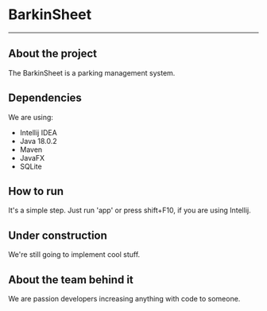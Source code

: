 # BarkinSheet

***

## About the project

The BarkinSheet is a parking management system.

## Dependencies

We are using:

* Intellij IDEA
* Java 18.0.2
* Maven
* JavaFX
* SQLite

## How to run

It's a simple step. Just run 'app' or press shift+F10, if you are using Intellij.

## Under construction

We're still going to implement cool stuff.

## About the team behind it

We are passion developers increasing anything with code to someone.

